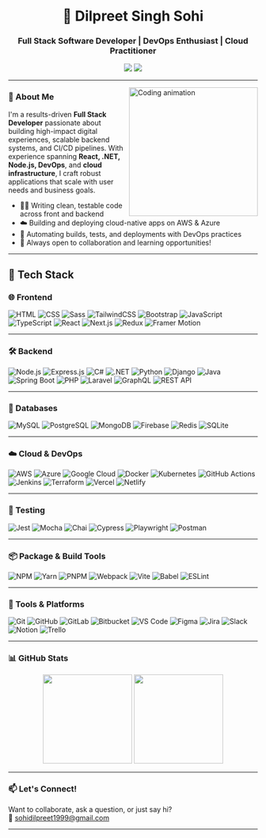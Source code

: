 <h1 align="center">🚀 Dilpreet Singh Sohi</h1>
<h3 align="center">Full Stack Software Developer | DevOps Enthusiast | Cloud Practitioner</h3>

<p align="center">
  <a href="https://www.linkedin.com/in/dilpreetsohi/"><img src="https://img.shields.io/badge/-LinkedIn-0A66C2?style=for-the-badge&logo=linkedin&logoColor=white" /></a>
  <a href="mailto:sohidilpreet1999@gmail.com"><img src="https://img.shields.io/badge/-Gmail-EA4335?style=for-the-badge&logo=gmail&logoColor=white"></a>
</p>

---

<img align="right" width="260" src="https://i.pinimg.com/originals/f1/e7/34/f1e734f9cade86fe737a9aa404ad5677.gif" alt="Coding animation">


### 🧠 About Me
I'm a results-driven **Full Stack Developer** passionate about building high-impact digital experiences, scalable backend systems, and CI/CD pipelines. With experience spanning **React, .NET, Node.js, DevOps**, and **cloud infrastructure**, I craft robust applications that scale with user needs and business goals.

- 🧑‍💻 Writing clean, testable code across front and backend
- ☁️ Building and deploying cloud-native apps on AWS & Azure
- 🔁 Automating builds, tests, and deployments with DevOps practices
- 💬 Always open to collaboration and learning opportunities!

---

## 💼 Tech Stack

### 🌐 Frontend
![HTML](https://img.shields.io/badge/-HTML5-E34F26?style=flat-square&logo=html5&logoColor=white)
![CSS](https://img.shields.io/badge/-CSS3-1572B6?style=flat-square&logo=css3&logoColor=white)
![Sass](https://img.shields.io/badge/-Sass-CC6699?style=flat-square&logo=sass&logoColor=white)
![TailwindCSS](https://img.shields.io/badge/-TailwindCSS-38B2AC?style=flat-square&logo=tailwindcss&logoColor=white)
![Bootstrap](https://img.shields.io/badge/-Bootstrap-563D7C?style=flat-square&logo=bootstrap&logoColor=white)
![JavaScript](https://img.shields.io/badge/-JavaScript-F7DF1E?style=flat-square&logo=javascript&logoColor=black)
![TypeScript](https://img.shields.io/badge/-TypeScript-3178C6?style=flat-square&logo=typescript&logoColor=white)
![React](https://img.shields.io/badge/-React-61DAFB?style=flat-square&logo=react&logoColor=black)
![Next.js](https://img.shields.io/badge/-Next.js-000000?style=flat-square&logo=nextdotjs&logoColor=white)
![Redux](https://img.shields.io/badge/-Redux-764ABC?style=flat-square&logo=redux&logoColor=white)
![Framer Motion](https://img.shields.io/badge/-Framer%20Motion-000000?style=flat-square&logo=framer&logoColor=white)

---

### 🛠 Backend
![Node.js](https://img.shields.io/badge/-Node.js-339933?style=flat-square&logo=nodedotjs&logoColor=white)
![Express.js](https://img.shields.io/badge/-Express.js-000000?style=flat-square&logo=express&logoColor=white)
![C#](https://img.shields.io/badge/-C%23-239120?style=flat-square&logo=csharp&logoColor=white)
![.NET](https://img.shields.io/badge/-.NET-512BD4?style=flat-square&logo=dotnet&logoColor=white)
![Python](https://img.shields.io/badge/-Python-3776AB?style=flat-square&logo=python&logoColor=white)
![Django](https://img.shields.io/badge/-Django-092E20?style=flat-square&logo=django&logoColor=white)
![Java](https://img.shields.io/badge/-Java-007396?style=flat-square&logo=openjdk&logoColor=white)
![Spring Boot](https://img.shields.io/badge/-Spring%20Boot-6DB33F?style=flat-square&logo=springboot&logoColor=white)
![PHP](https://img.shields.io/badge/-PHP-777BB4?style=flat-square&logo=php&logoColor=white)
![Laravel](https://img.shields.io/badge/-Laravel-FF2D20?style=flat-square&logo=laravel&logoColor=white)
![GraphQL](https://img.shields.io/badge/-GraphQL-E10098?style=flat-square&logo=graphql&logoColor=white)
![REST API](https://img.shields.io/badge/-REST%20API-000000?style=flat-square&logo=fastapi&logoColor=white)

---

### 🧩 Databases
![MySQL](https://img.shields.io/badge/-MySQL-4479A1?style=flat-square&logo=mysql&logoColor=white)
![PostgreSQL](https://img.shields.io/badge/-PostgreSQL-4169E1?style=flat-square&logo=postgresql&logoColor=white)
![MongoDB](https://img.shields.io/badge/-MongoDB-47A248?style=flat-square&logo=mongodb&logoColor=white)
![Firebase](https://img.shields.io/badge/-Firebase-FFCA28?style=flat-square&logo=firebase&logoColor=black)
![Redis](https://img.shields.io/badge/-Redis-DC382D?style=flat-square&logo=redis&logoColor=white)
![SQLite](https://img.shields.io/badge/-SQLite-003B57?style=flat-square&logo=sqlite&logoColor=white)

---

### ☁️ Cloud & DevOps
![AWS](https://img.shields.io/badge/-AWS-232F3E?style=flat-square&logo=amazonaws&logoColor=white)
![Azure](https://img.shields.io/badge/-Azure-0078D4?style=flat-square&logo=microsoftazure&logoColor=white)
![Google Cloud](https://img.shields.io/badge/-Google%20Cloud-4285F4?style=flat-square&logo=googlecloud&logoColor=white)
![Docker](https://img.shields.io/badge/-Docker-2496ED?style=flat-square&logo=docker&logoColor=white)
![Kubernetes](https://img.shields.io/badge/-Kubernetes-326CE5?style=flat-square&logo=kubernetes&logoColor=white)
![GitHub Actions](https://img.shields.io/badge/-GitHub%20Actions-2088FF?style=flat-square&logo=githubactions&logoColor=white)
![Jenkins](https://img.shields.io/badge/-Jenkins-D24939?style=flat-square&logo=jenkins&logoColor=white)
![Terraform](https://img.shields.io/badge/-Terraform-623CE4?style=flat-square&logo=terraform&logoColor=white)
![Vercel](https://img.shields.io/badge/-Vercel-000000?style=flat-square&logo=vercel&logoColor=white)
![Netlify](https://img.shields.io/badge/-Netlify-00C7B7?style=flat-square&logo=netlify&logoColor=white)

---

### 🧪 Testing
![Jest](https://img.shields.io/badge/-Jest-C21325?style=flat-square&logo=jest&logoColor=white)
![Mocha](https://img.shields.io/badge/-Mocha-8D6748?style=flat-square&logo=mocha&logoColor=white)
![Chai](https://img.shields.io/badge/-Chai-A30701?style=flat-square&logo=chai&logoColor=white)
![Cypress](https://img.shields.io/badge/-Cypress-17202C?style=flat-square&logo=cypress&logoColor=white)
![Playwright](https://img.shields.io/badge/-Playwright-2EAD33?style=flat-square&logo=playwright&logoColor=white)
![Postman](https://img.shields.io/badge/-Postman-FF6C37?style=flat-square&logo=postman&logoColor=white)

---

### 📦 Package & Build Tools
![NPM](https://img.shields.io/badge/-NPM-CB3837?style=flat-square&logo=npm&logoColor=white)
![Yarn](https://img.shields.io/badge/-Yarn-2C8EBB?style=flat-square&logo=yarn&logoColor=white)
![PNPM](https://img.shields.io/badge/-PNPM-F69220?style=flat-square&logo=pnpm&logoColor=white)
![Webpack](https://img.shields.io/badge/-Webpack-8DD6F9?style=flat-square&logo=webpack&logoColor=white)
![Vite](https://img.shields.io/badge/-Vite-646CFF?style=flat-square&logo=vite&logoColor=white)
![Babel](https://img.shields.io/badge/-Babel-F9DC3E?style=flat-square&logo=babel&logoColor=black)
![ESLint](https://img.shields.io/badge/-ESLint-4B32C3?style=flat-square&logo=eslint&logoColor=white)

---

### 🔧 Tools & Platforms
![Git](https://img.shields.io/badge/-Git-F05032?style=flat-square&logo=git&logoColor=white)
![GitHub](https://img.shields.io/badge/-GitHub-181717?style=flat-square&logo=github&logoColor=white)
![GitLab](https://img.shields.io/badge/-GitLab-FC6D26?style=flat-square&logo=gitlab&logoColor=white)
![Bitbucket](https://img.shields.io/badge/-Bitbucket-0052CC?style=flat-square&logo=bitbucket&logoColor=white)
![VS Code](https://img.shields.io/badge/-VS%20Code-007ACC?style=flat-square&logo=visualstudiocode&logoColor=white)
![Figma](https://img.shields.io/badge/-Figma-F24E1E?style=flat-square&logo=figma&logoColor=white)
![Jira](https://img.shields.io/badge/-Jira-0052CC?style=flat-square&logo=jira&logoColor=white)
![Slack](https://img.shields.io/badge/-Slack-4A154B?style=flat-square&logo=slack&logoColor=white)
![Notion](https://img.shields.io/badge/-Notion-000000?style=flat-square&logo=notion&logoColor=white)
![Trello](https://img.shields.io/badge/-Trello-0052CC?style=flat-square&logo=trello&logoColor=white)

---

### 📊 GitHub Stats

<p align="center">
  <img height="180em" src="https://github-readme-stats.vercel.app/api?username=dilpreetsohi&show_icons=true&hide_border=true&theme=react" />
  <img height="180em" src="https://github-readme-stats.vercel.app/api/top-langs/?username=dilpreetsohi&layout=compact&hide_border=true&theme=react"/>
</p>

---

### 📫 Let's Connect!
Want to collaborate, ask a question, or just say hi?  
📩 [sohidilpreet1999@gmail.com](mailto:sohidilpreet1999@gmail.com)

---

